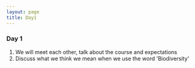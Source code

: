 ```yaml
---
layout: page
title: Day1
---
```


### Day 1 ###

1. We will meet each other, talk about the course and expectations
2. Discuss what we think we mean when we use the word 'Biodiversity'

